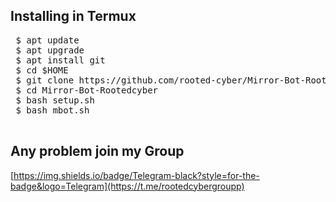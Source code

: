 ## Installing in Termux

<pre>
 $ apt update
 $ apt upgrade
 $ apt install git
 $ cd $HOME
 $ git clone https://github.com/rooted-cyber/Mirror-Bot-Rootedcyber
 $ cd Mirror-Bot-Rootedcyber
 $ bash setup.sh
 $ bash mbot.sh
 </pre>
 
 ## Any problem join my Group 
 [https://img.shields.io/badge/Telegram-black?style=for-the-badge&logo=Telegram](https://t.me/rootedcybergroupp)
 